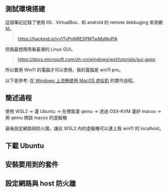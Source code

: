 
## 測試環境搭建

這個筆記記錄了使用 IIS、VirtualBox、和 android 的 remote debbuging 來測網站。

> https://hackmd.io/vy1TyPnNRESPMTwMqNuPlA

但我最想用用看最潮的 Linux GUI。

> https://docs.microsoft.com/zh-cn/windows/wsl/tutorials/gui-apps

所以要用 Win11 的電腦才可以使用，我的電腦是 win11 pro。

以下是參考: [在 Windows 上流畅使用 MacOS 虚拟机](https://blog.hal.wang/7afa8fc1/) 的實作過程。

## 簡述過程

使用 WSL2 -> 灌 Ubuntu -> 在裡面灌 qemu -> 透過 OSX-KVM 灌好 macos -> 用 qemu 開啟 macos 的虛擬機

最後設定網路與防火牆，讓此 WSL2 內的虛擬機可以連上我 win11 的 localhost。

## 下載 Ubuntu

## 安裝要用到的套件

## 設定網路與 host 防火牆
